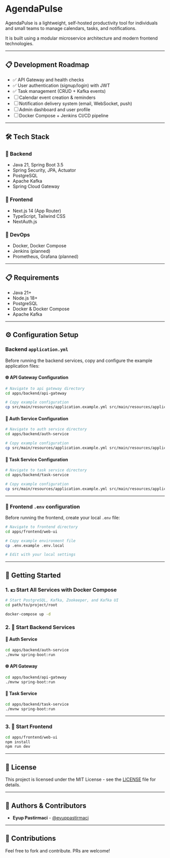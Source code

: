 # AgendaPulse

AgendaPulse is a lightweight, self-hosted productivity tool for individuals and small teams to manage calendars, tasks, and notifications.

It is built using a modular microservice architecture and modern frontend technologies.

---

## 📋 Development Roadmap

- ✅ API Gateway and health checks
- ✅ User authentication (signup/login) with JWT
- ✅ Task management (CRUD + Kafka events)
- ☐ Calendar event creation & reminders
- ☐ Notification delivery system (email, WebSocket, push)
- ☐ Admin dashboard and user profile
- ☐ Docker Compose + Jenkins CI/CD pipeline

---

## 🛠️ Tech Stack

### 🔧 Backend

- Java 21, Spring Boot 3.5
- Spring Security, JPA, Actuator
- PostgreSQL
- Apache Kafka
- Spring Cloud Gateway

### 🎨 Frontend

- Next.js 14 (App Router)
- TypeScript, Tailwind CSS
- NextAuth.js

### 🚀 DevOps

- Docker, Docker Compose
- Jenkins (planned)
- Prometheus, Grafana (planned)

---

## 📋 Requirements

- Java 21+
- Node.js 18+
- PostgreSQL
- Docker & Docker Compose
- Apache Kafka

---

## ⚙️ Configuration Setup

### Backend `application.yml`

Before running the backend services, copy and configure the example application files:

#### 🌐 API Gateway Configuration

```bash
# Navigate to api gateway directory
cd apps/backend/api-gateway

# Copy example configuration
cp src/main/resources/application.example.yml src/main/resources/application.yml
```

#### 🔐 Auth Service Configuration

```bash
# Navigate to auth service directory
cd apps/backend/auth-service

# Copy example configuration
cp src/main/resources/application.example.yml src/main/resources/application.yml
```

#### 📅 Task Service Configuration

```bash
# Navigate to task service directory
cd apps/backend/task-service

# Copy example configuration
cp src/main/resources/application.example.yml src/main/resources/application.yml
```

---

### 🎨 Frontend `.env` configuration

Before running the frontend, create your local `.env` file:

```bash
# Navigate to frontend directory
cd apps/frontend/web-ui

# Copy example environment file
cp .env.example .env.local

# Edit with your local settings
```

---

## 🚀 Getting Started

### 1. 💴 Start All Services with Docker Compose

```bash
# Start PostgreSQL, Kafka, Zookeeper, and Kafka UI
cd path/to/project/root

docker-compose up -d
```

### 2. 🔧 Start Backend Services

#### 🔐 Auth Service

```bash
cd apps/backend/auth-service
./mvnw spring-boot:run
```

#### 🌐 API Gateway

```bash
cd apps/backend/api-gateway
./mvnw spring-boot:run
```

#### 📅 Task Service

```bash
cd apps/backend/task-service
./mvnw spring-boot:run
```

---

### 3. 🎨 Start Frontend

```bash
cd apps/frontend/web-ui
npm install
npm run dev
```

---

## 📄 License

This project is licensed under the MIT License - see the [LICENSE](LICENSE) file for details.

---

## 👥 Authors & Contributors

- **Eyup Pastirmaci** - [@eyuppastirmaci](https://github.com/eyuppastirmaci)

---

## 🤝 Contributions

Feel free to fork and contribute. PRs are welcome!

